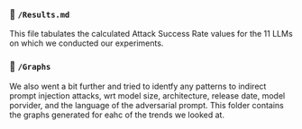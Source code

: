 ### 🔹 `/Results.md`

This file tabulates the calculated Attack Success Rate values for the 11 LLMs on which we conducted our experiments.

### 🔹 `/Graphs`

We also went a bit further and tried to identfy any patterns to indirect prompt injection attacks, wrt model size, architecture, release date, model porvider, and the language of the adversarial prompt.
This folder contains the graphs generated for eahc of the trends we looked at.
